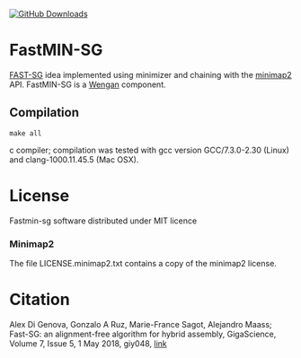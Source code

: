[![GitHub Downloads](https://img.shields.io/github/downloads/adigenova/fastmin-sg/total.svg?style=social&logo=github&label=Download)](https://github.com/adigenova/fastmin-sg/releases)


# FastMIN-SG
[FAST-SG](https://github.com/adigenova/fast-sg) idea implemented using minimizer and chaining with the [minimap2](https://github.com/lh3/minimap2) API.
FastMIN-SG is a [Wengan](https://github.com/adigenova/wengan) component.

## Compilation
```make all```

c compiler; compilation was tested with gcc version GCC/7.3.0-2.30 (Linux) and clang-1000.11.45.5 (Mac OSX).

# License

Fastmin-sg software distributed under MIT licence

### Minimap2

The file LICENSE.minimap2.txt contains a copy of the minimap2 license.

# Citation

Alex Di Genova, Gonzalo A Ruz, Marie-France Sagot, Alejandro Maass; Fast-SG: an alignment-free algorithm for hybrid assembly, GigaScience, Volume 7, Issue 5, 1 May 2018, giy048, [link](https://doi.org/10.1093/gigascience/giy048)    



